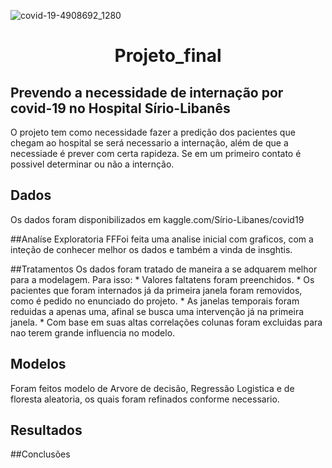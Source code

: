 
![covid-19-4908692_1280](https://user-images.githubusercontent.com/56181068/155827749-3d2d4542-9084-4cff-a57c-8c82f160b95b.jpg)



<h1 align="center"> Projeto_final </h1>

## Prevendo a necessidade de internação por covid-19 no Hospital Sírio-Libanês

O projeto tem como necessidade fazer a predição dos pacientes que chegam ao hospital se será necessario a internação, além de que a necessiade é prever com certa rapideza. Se em um primeiro contato é possivel determinar ou não a internção.

## Dados
Os dados foram disponibilizados em kaggle.com/Sírio-Libanes/covid19

##Analíse Exploratoria
FFFoi feita uma analise inicial com graficos, com a inteção de conhecer melhor os dados e também a vinda de insghtis.

##Tratamentos 
Os dados foram tratado de maneira a se adquarem melhor para a modelagem.
  Para isso:
    * Valores faltatens foram preenchidos.
    * Os pacientes que foram internados já da primeira janela foram removidos, como é pedido no enunciado do projeto.
    * As janelas temporais foram reduidas a apenas uma, afinal se busca uma intervenção já na primeira janela.
    * Com base em suas altas correlações colunas foram excluidas para nao terem grande influencia no modelo.

## Modelos
Foram feitos modelo de Arvore de decisão, Regressão Logistica e de floresta aleatoria, os quais foram refinados conforme necessario.

## Resultados

##Conclusões
